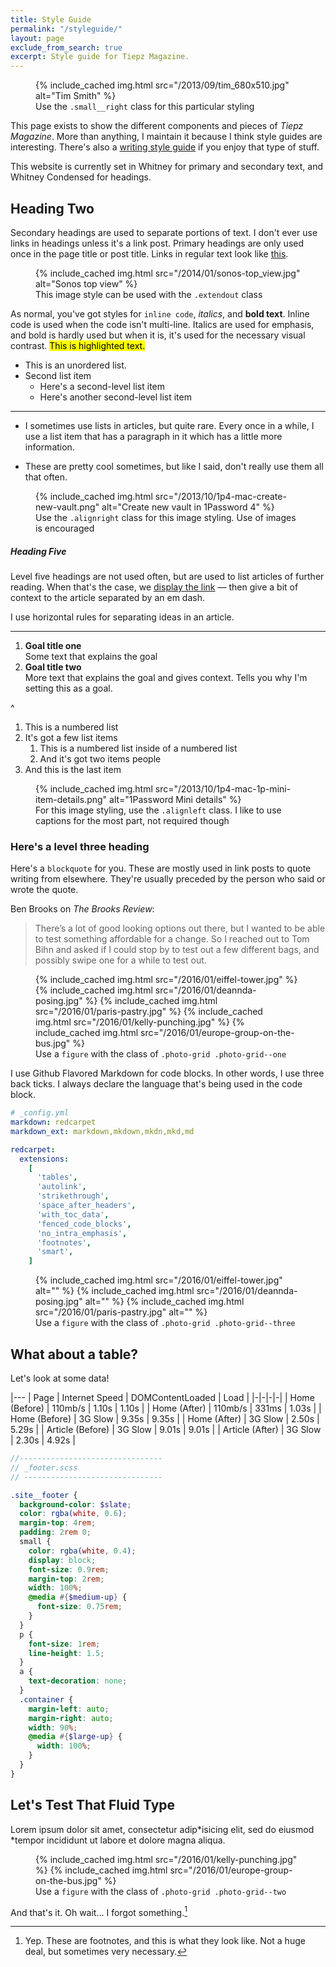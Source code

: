 ```yaml
---
title: Style Guide
permalink: "/styleguide/"
layout: page
exclude_from_search: true
excerpt: Style guide for Tiepz Magazine.
---
```


<figure class="small__right">
  {% include_cached img.html src="/2013/09/tim_680x510.jpg" alt="Tim Smith" %}
  <figcaption>Use the <code>.small__right</code> class for this particular styling</figcaption>
</figure>

This page exists to show the different components and pieces of _Tiepz Magazine_. More than anything, I maintain it because I think style guides are interesting. There's also a [writing style guide](/styleguide/writing/) if you enjoy that type of stuff.

This website is currently set in Whitney for primary and secondary text, and Whitney Condensed for headings.

## Heading Two

Secondary headings are used to separate portions of text. I don't ever use links in headings unless it's a link post. Primary headings are only used once in the page title or post title. Links in regular text look like [this](/styleguide).

<figure class="extendout">
  {% include_cached img.html src="/2014/01/sonos-top_view.jpg" alt="Sonos top view" %}
  <figcaption>This image style can be used with the <code>.extendout</code> class</figcaption>
</figure>

As normal, you've got styles for `inline code`, _italics_, and **bold text**. Inline code is used when the code isn't multi-line. Italics are used for emphasis, and bold is hardly used but when it is, it's used for the necessary visual contrast. <mark>This is highlighted text.</mark>

- This is an unordered list.
- Second list item
  - Here's a second-level list item
  - Here's another second-level list item

---

- I sometimes use lists in articles, but quite rare. Every once in a while, I use a list item that has a paragraph in it which has a little more information.

- These are pretty cool sometimes, but like I said, don't really use them all that often.

<figure class="alignright">
  {% include_cached img.html src="/2013/10/1p4-mac-create-new-vault.png" alt="Create new vault in 1Password 4" %}
  <figcaption>Use the <code>.alignright</code> class for this image styling. Use of images is encouraged</figcaption>
</figure>

##### Heading Five

Level five headings are not used often, but are used to list articles of further reading. When that's the case, we [display the link](/styleguide) — then give a bit of context to the article separated by an em dash.

I use horizontal rules for separating ideas in an article.

---

1. **Goal title one**  
   Some text that explains the goal
2. **Goal title two**  
   More text that explains the goal and gives context. Tells you why I'm setting this as a goal.

^

1. This is a numbered list
2. It's got a few list items
   1. This is a numbered list inside of a numbered list
   2. And it's got two items people
3. And this is the last item

<figure class="alignleft">
  {% include_cached img.html src="/2013/10/1p4-mac-1p-mini-item-details.png" alt="1Password Mini details" %}
  <figcaption>For this image styling, use the <code>.alignleft</code> class. I like to use captions for the most part, not required though</figcaption>
</figure>

### Here's a level three heading

Here's a `blockquote` for you. These are mostly used in link posts to quote writing from elsewhere. They're usually preceded by the person who said or wrote the quote.

Ben Brooks on _The Brooks Review_:

> There’s a lot of good looking options out there, but I wanted to be able to test something affordable for a change. So I reached out to Tom Bihn and asked if I could stop by to test out a few different bags, and possibly swipe one for a while to test out.

<figure class="photo-grid photo-grid--one">
  {% include_cached img.html src="/2016/01/eiffel-tower.jpg" %}
  {% include_cached img.html src="/2016/01/deannda-posing.jpg" %}
  {% include_cached img.html src="/2016/01/paris-pastry.jpg" %}
  {% include_cached img.html src="/2016/01/kelly-punching.jpg" %}
  {% include_cached img.html src="/2016/01/europe-group-on-the-bus.jpg" %}
  <figcaption>Use a <code>figure</code> with the class of <code>.photo-grid .photo-grid--one</code></figcaption>
</figure>

I use Github Flavored Markdown for code blocks. In other words, I use three back ticks. I always declare the language that's being used in the code block.

```yaml
# _config.yml
markdown: redcarpet
markdown_ext: markdown,mkdown,mkdn,mkd,md

redcarpet:
  extensions:
    [
      'tables',
      'autolink',
      'strikethrough',
      'space_after_headers',
      'with_toc_data',
      'fenced_code_blocks',
      'no_intra_emphasis',
      'footnotes',
      'smart',
    ]
```

<figure class="photo-grid photo-grid--three">
  {% include_cached img.html src="/2016/01/eiffel-tower.jpg" alt="" %}
  {% include_cached img.html src="/2016/01/deannda-posing.jpg" alt="" %}
  {% include_cached img.html src="/2016/01/paris-pastry.jpg" alt="" %}
  <figcaption>Use a <code>figure</code> with the class of <code>.photo-grid .photo-grid--three</code></figcaption>
</figure>

## What about a table?

Let's look at some data!

|---
| Page | Internet Speed | DOMContentLoaded | Load |
|-|-|-|-|
| Home (Before) | 110mb/s | 1.10s | 1.10s |
| Home (After) | 110mb/s | 331ms | 1.03s |
| Home (Before) | 3G Slow | 9.35s | 9.35s |
| Home (After) | 3G Slow | 2.50s | 5.29s |
| Article (Before) | 3G Slow | 9.01s | 9.01s |
| Article (After) | 3G Slow | 2.30s | 4.92s |

```scss
//--------------------------------
// _footer.scss
// -------------------------------

.site__footer {
  background-color: $slate;
  color: rgba(white, 0.6);
  margin-top: 4rem;
  padding: 2rem 0;
  small {
    color: rgba(white, 0.4);
    display: block;
    font-size: 0.9rem;
    margin-top: 2rem;
    width: 100%;
    @media #{$medium-up} {
      font-size: 0.75rem;
    }
  }
  p {
    font-size: 1rem;
    line-height: 1.5;
  }
  a {
    text-decoration: none;
  }
  .container {
    margin-left: auto;
    margin-right: auto;
    width: 90%;
    @media #{$large-up} {
      width: 100%;
    }
  }
}
```

## Let's Test That Fluid Type

Lorem ipsum dolor sit amet, consectetur adip*isicing elit, sed do eiusmod *tempor incididunt ut labore et dolore magna aliqua.

<figure class="photo-grid photo-grid--two">
  {% include_cached img.html src="/2016/01/kelly-punching.jpg" %}
  {% include_cached img.html src="/2016/01/europe-group-on-the-bus.jpg" %}
  <figcaption>Use a <code>figure</code> with the class of <code>.photo-grid .photo-grid--two</code></figcaption>
</figure>

And that's it. Oh wait… I forgot something.[^1]

[^1]: Yep. These are footnotes, and this is what they look like. Not a huge deal, but sometimes very necessary.
